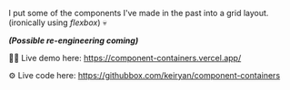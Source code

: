 I put some of the components I've made in the past into a grid layout. (ironically using *flexbox*) 💀

__*(Possible re-engineering coming)*__

🧑‍💻 Live demo here: https://component-containers.vercel.app/

⚙️ Live code here: https://githubbox.com/keiryan/component-containers
